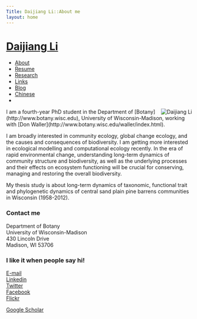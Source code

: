 ```yaml
---
Title: Daijiang Li::About me
layout: home
---
```



<h1 class="sitename"><a href="/">Daijiang Li</a></h1>
<ul class="nav pills">
<li class="active"><a href="about.html"><i class="fa fa-home fa-fw"></i> About</a></li>
<li><a href="resume.html" title="Curriculumn Vitae"><i class="fa fa-book fa-fw"></i> Resume</a></li>
<li><a href="research.html" title="Research"><i class="fa fa-flask fa-fw"></i> Research</a></li>
<li><a href="links.html" title="Useful links"><i class="fa fa-suitcase fa-fw"></i> Links</a></li>
<li><a href="/en/"><i class="fa fa-sitemap fa-fw"></i> Blog</a></li>
<li><a href="/cn/"><i class="fa fa-sitemap fa-fw"></i> Chinese</a></li>
<li><a href="README.html"><i class="fa fa-info-circle fa-fw"></i> </a></li>
</ul>


<p><img src="http://i.imgur.com/HKoiQ.jpg " title="Daijiang Li" align="right" />
I am a fourth-year PhD student in the Department of
[Botany](http://www.botany.wisc.edu), University of Wisconsin-Madison, working with [Don Waller](http://www.botany.wisc.edu/waller/index.html). 

I am broadly interested in community ecology, global change ecology, and the causes and consequences of biodiversity. I am getting more interested in ecological modelling and computational ecology recently. In the era of rapid environmental change, understanding long-term dynamics of community structure and biodiversity, as well as the underlying processes and their effects on ecosystem functioning will be crucial for conserving, managing and restoring the overall biodiversity.

My thesis study is about long-term dynamics of taxonomic, functional trait and phylogenetic dynamics of central sand plain pine barrens communities in Wisconsin (1958-2012).

### Contact me
Department of Botany  
University of Wisconsin-Madison  
430 Lincoln Drive  
Madison, WI 53706  

### I like it when people say hi!
<a target="_blank" href="mailto: daijianglee@gmail.com"><i class="fa fa-envelope"></i> E-mail</a>  
<a target="_blank" href="https://www.linkedin.com/pub/daijiang-li/55/671/935"><i class="fa fa-linkedin-sign"></i> Linkedin</a>    
<a target="_blank" href="https://twitter.com/_djli"><i class="fa fa-twitter"></i> Twitter</a>    
<a target="_blank" href="https://www.facebook.com/daijianglee"><i class="fa fa-facebook-square"></i> Facebook</a>  
<a target="_blank" href="http://www.flickr.com/photos/96722728@N04/"><i class="fa fa-flickr"></i> Flickr</a>   


<a target="_blank" href="https://scholar.google.com/citations?user=0I2wXJQAAAAJ&hl=en"> Google Scholar</a>

